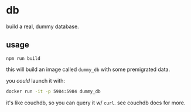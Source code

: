 # db

build a real, dummy database.

## usage

`npm run build`

this will build an image called `dummy_db` with some premigrated data.

you _could_ launch it with:

```sh
docker run -it -p 5984:5984 dummy_db
```

it's like couchdb, so you can query it w/ `curl`.  see couchdb docs for more.


